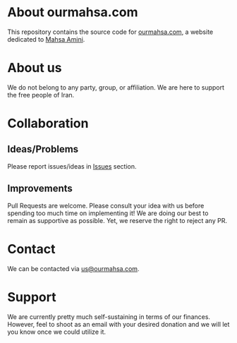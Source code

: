 # About ourmahsa.com
This repository contains the source code for [ourmahsa.com](ourmahsa.com), a website dedicated to [Mahsa Amini](https://en.wikipedia.org/wiki/Death_of_Mahsa_Amini).

# About us
We do not belong to any party, group, or affiliation.  We are here to support the free people of Iran.

# Collaboration
## Ideas/Problems
Please report issues/ideas in [Issues](https://github.com/ourmahsa/ourmahsa.com/issues) section.

## Improvements
Pull Requests are welcome.  Please consult your idea with us before spending too much time on implementing it!  We are doing our best to remain as supportive as possible.  Yet, we reserve the right to reject any PR.  

# Contact
We can be contacted via us@ourmahsa.com.

# Support
We are currently pretty much self-sustaining in terms of our finances.  However, feel to shoot as an email with your desired donation and we will let you know once we could utilize it.
